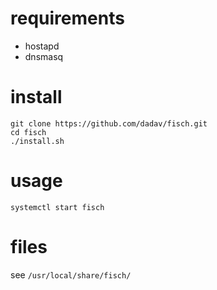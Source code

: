 # requirements
- hostapd
- dnsmasq

# install
```shell
git clone https://github.com/dadav/fisch.git
cd fisch
./install.sh
```

# usage
```shell
systemctl start fisch
```

# files
see `/usr/local/share/fisch/`
